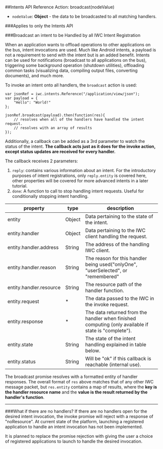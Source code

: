 ##Intents API Reference Action: broadcast(nodeValue)
* `nodeValue`: **Object** -  the data to be broadcasted to all matching handlers.


###Applies to only the Intents API

###Broadcast an intent to be Handled by all IWC Intent Registration

When an application wants to offload operations to other applications on the bus, intent invocations are used. Much like
Android intents, a payload is not a requirement to send with the intent but is an added benefit. Intents can be used
for notifications (broadcast to all applications on the bus), triggering some background operation (shutdown utilities),
offloading common tasks (visualizing data, compiling output files, converting documents), and much more.


To invoke an intent onto all handlers, the `broadcast` action is used:
```
var jsonRef = iwc.intents.Reference("/application/view/json");
var payload = {
    "Hello": "World!"
};

jsonRef.broadcast(payload).then(function(res){
    // resolves when all of the handlers have handled the intent request.
    // resolves with an array of results
});
```

Additionally, a callback can be added as a 3rd parameter to watch the status of the intent. **The callback acts just
as it does for the invoke action, except status updates are received for every handler.**

The callback receives 2 parameters:
 1. `reply`: contains various information about an intent. For the introductory purposes of intent registrations, only
 `reply.entity` is covered here, other properties will be covered for more advanced intents in a later tutorial.
 2. `done`: A function to call to stop handling intent requests. Useful for conditionally stopping intent handling.

| property | type   | description                                |
|----------|--------|--------------------------------------------|
| entity   | Object | Data pertaining to the state of the intent.|
| entity.handler| Object| Data pertaining to the IWC client handling the request.|
| entity.handler.address| String| The address of the handling IWC client.|
| entity.handler.reason| String| The reason for this handler being used("onlyOne", "userSelected", or "remembered"|
| entity.handler.resource| String| The resource path of the handler function.|
| entity.request| * | The data passed to the IWC in the invoke request.|
| entity.response | * | The data returned from the handler when finished computing (only available if state is "complete").|
| entity.state | String | The state of the intent handling explained in table below.|
| entity.status | String | Will be "ok" if this callback is reachable (internal use).|


The broadcast promise resolves with a formatted entity of handler responses. The overall format of `res` above matches
that of any other IWC message packet, but `res.entity` contains a map of results, where the **key is the handler
resource name** and the **value is the result returned by the handler's function**.

***

###What if there are no handlers?
If there are no handlers open for the desired intent invocation, the invoke promise will reject with a response of
"noResource". At current state of the platform, launching a registered application to handle an intent invocation has
not been implemented.

It is planned to replace the promise rejection with giving the user a choice of registered applications to launch to
handle the desired invocation.
